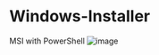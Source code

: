 # Windows-Installer
MSI with PowerShell
![image](https://github.com/user-attachments/assets/a208b96f-01e6-4179-b2c3-9d98eb682517)
